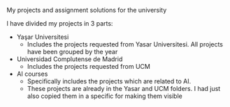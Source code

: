 My projects and assignment solutions for the university


I have divided my projects in 3 parts:

- Yaşar Universitesi
    *  Includes the projects requested from Yasar Universitesi. All projects have been grouped by the year
- Universidad Complutense de Madrid
    *  Includes the projects requested from UCM
- AI courses
    * Specifically includes the projects which are related to AI.
    * These projects are already in the Yasar and UCM folders. I had just also copied them in a specific for making them visible
